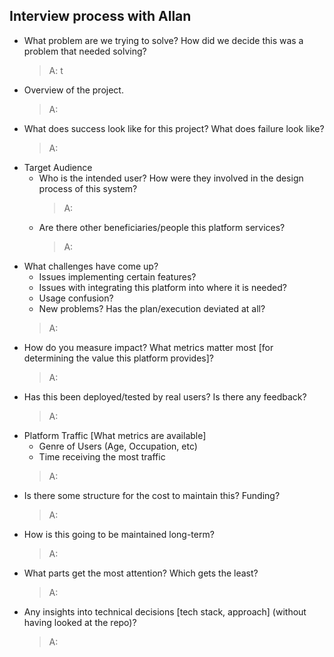 ## Interview process with Allan

* What problem are we trying to solve? How did we decide this was a problem that needed solving?
   > A: t
* Overview of the project.
   > A:
* What does success look like for this project? What does failure look like?
   > A:
* Target Audience
  * Who is the intended user? How were they involved in the design process of this system?
     > A:
  * Are there other beneficiaries/people this platform services?
     > A:
* What challenges have come up?
  * Issues implementing certain features?
  * Issues with integrating this platform into where it is needed?
  * Usage confusion?
  * New problems? Has the plan/execution deviated at all?
   > A:
* How do you measure impact? What metrics matter most [for determining the value this platform provides]?
   > A:
* Has this been deployed/tested by real users? Is there any feedback?
   > A:
* Platform Traffic [What metrics are available]
  * Genre of Users (Age, Occupation, etc)
  * Time receiving the most traffic
   > A:
* Is there some structure for the cost to maintain this? Funding?
   > A:
* How is this going to be maintained long-term?
   > A:
* What parts get the most attention? Which gets the least?
   > A:
* Any insights into technical decisions [tech stack, approach] (without having looked at the repo)?
   > A:
